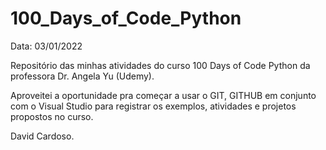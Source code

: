 # 100_Days_of_Code_Python

Data: 03/01/2022

Repositório das minhas atividades do curso 100 Days of Code Python da professora Dr. Angela Yu (Udemy).

Aproveitei a oportunidade pra começar a usar o GIT, GITHUB em conjunto com o Visual Studio para registrar os exemplos, atividades e projetos propostos no curso.

David Cardoso.
